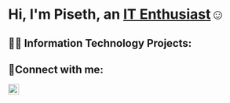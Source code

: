 <h1>Hi, I'm Piseth, an <a href="https://www.linkedin.com/in/piseth-sun-44bb771b3/" target="_blank">IT Enthusiast</a>☺</h1>

<h2>👨‍💻 Information Technology Projects:</h2>

<h2>🤳Connect with me:</h2>

[<img align="left" alt="Piseth | LinkedIn" width="22px" src="https://cdn.jsdelivr.net/npm/simple-icons@v3/icons/linkedin.svg" />][linkedin]

[linkedin]: https://linkedin.com/in/piseth-sun-44bb771b3/
